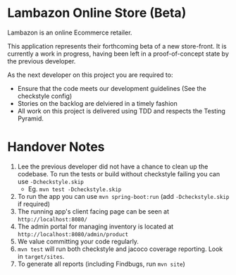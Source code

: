 # Lambazon Online Store (Beta)
Lambazon is an online Ecommerce retailer.

This application represents their forthcoming beta of a new
store-front. It is currently a work in progress, having been left
in a proof-of-concept state by the previous developer.

As the next developer on this project you are required to:
* Ensure that the code meets our development guidelines (See the checkstyle config)
* Stories on the backlog are delviered in a timely fashion
* All work on this project is delivered using TDD and respects the
Testing Pyramid.

# Handover Notes

1. Lee the previous developer did not have a chance to clean up the codebase.
To run the tests or build without checkstyle failing you can use `-Dcheckstyle.skip`
   * Eg. `mvn test -Dcheckstyle.skip`
1. To run the app you can use `mvn spring-boot:run` (add `-Dcheckstyle.skip` if required)
1. The running app's client facing page can be seen at `http://localhost:8080/`
1. The admin portal for managing inventory is located at `http://localhost:8080/admin/product`
1. We value committing your code regularly.
1. `mvn test` will run both checkstyle and jacoco coverage reporting. Look in `target/sites`.
1. To generate all reports (including Findbugs, run `mvn site`)

